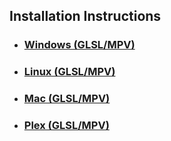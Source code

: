 ## **Installation Instructions**  
  - ### [Windows (GLSL/MPV)](GLSL_Instructions_Windows.md)  
  - ### [Linux (GLSL/MPV)](GLSL_Instructions_Linux.md)  
  - ### [Mac (GLSL/MPV)](GLSL_Instructions_Mac.md)  
  - ### [Plex (GLSL/MPV)](GLSL_Instructions_Plex.md)  
